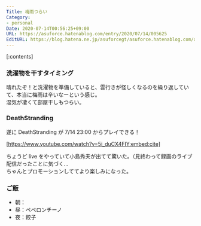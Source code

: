 ```yaml
---
Title: 梅雨つらい
Category:
- personal
Date: 2020-07-14T00:56:25+09:00
URL: https://asuforce.hatenablog.com/entry/2020/07/14/005625
EditURL: https://blog.hatena.ne.jp/asuforcegt/asuforce.hatenablog.com/atom/entry/26006613598125768
---
```


[:contents]

###  洗濯物を干すタイミング

晴れたぞ！と洗濯物を準備していると、雲行きが怪しくなるのを繰り返していて、本当に梅雨は辛いなーという感じ。  
湿気が凄くて部屋干しもつらい。  

### DeathStranding

遂に DeathStranding が 7/14 23:00 からプレイできる！

[https://www.youtube.com/watch?v=5i_duCX4FIY:embed:cite]

ちょうど live をやっていて小島秀夫が出てて驚いた。（見終わって録画のライブ配信だったことに気づく...  
ちゃんとプロモーションしててより楽しみになった。

### ご飯

- 朝：
- 昼：ペペロンチーノ
- 夜：餃子
